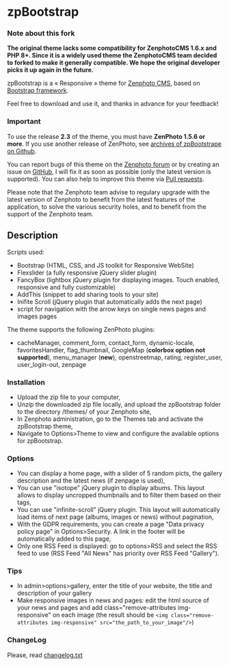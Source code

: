 zpBootstrap 
============

### Note about this fork

**The original theme lacks some compatibility for ZenphotoCMS 1.6.x and PHP 8+. Since it is a widely used theme the ZenphotoCMS team decided to forked to make it generally compatible. We hope the original developer picks it up again in the future.**

zpBootstrap is a « Responsive » theme for [Zenphoto CMS](https://www.zenphoto.org), based on [Bootstrap framework](https://getbootstrap.com/docs/3.4/).

Feel free to download and use it, and thanks in advance for your feedback!

### Important
To use the release **2.3** of the theme, you must have **ZenPhoto 1.5.6 or more**.
If you use another release of ZenPhoto, see [archives of zpBootstrape on Github](https://github.com/vincent3569/zpBootstrap/releases).

You can report bugs of this theme on the [Zenphoto forum](https://forum.zenphoto.org/) or by creating an issue on [GitHub](https://github.com/vincent3569/zpBootstrap/issues), I will fix it as soon as possible (only the latest version is supported). You can also help to improve this theme via [Pull requests](https://github.com/vincent3569/zpBootstrap/pulls).

Please note that the Zenphoto team advise to regulary upgrade with the latest version of Zenphoto to benefit from the latest features of the application, to solve the various security holes, and to benefit from the support of the Zenphoto team.

Description
-----------

Scripts used:
- Bootstrap (HTML, CSS, and JS toolkit for Responsive WebSite)
- Flexslider (a fully responsive jQuery slider plugin)
- FancyBox (lightbox jQuery plugin for displaying images. Touch enabled, responsive and fully customizable)
- AddThis (snippet to add sharing tools to your site)
- Inifite Scroll (jQuery plugin that automatically adds the next page)
- script for navigation with the arrow keys on single news pages and images pages

The theme supports the following ZenPhoto plugins:
- cacheManager, comment_form, contact_form, dynamic-locale, favoritesHandler, flag_thumbnail, GoogleMap (**colorbox option not supported**), menu_manager (**new**), openstreetmap, rating, register_user, user_login-out, zenpage

### Installation
- Upload the zip file to your computer,
- Unzip the downloaded zip file locally, and upload the zpBootstrap folder to the directory /themes/ of your Zenphoto site,
- In Zenphoto administration, go to the Themes tab and activate the zpBootstrap theme,
- Navigate to Options>Theme to view and configure the available options for zpBootstrap.

### Options
- You can display a home page, with a slider of 5 random picts, the gallery description and the latest news (if zenpage is used),
- You can use "isotope" jQuery plugin to display albums. This layout allows to display uncropped thumbnails and to filter them based on their tags,
- You can use "infinite-scroll" jQuery plugin. This layout will automatically load items of next page (albums, images or news) without pagination,
- With the GDPR requirements, you can create a page "Data privacy policy page" in Options>Security. A link in the footer will be automatically added to this page,
- Only one RSS Feed is displayed: go to options>RSS and select the RSS feed to use (RSS Feed "All News" has priority over RSS Feed "Gallery").

### Tips
- In admin>options>gallery, enter the title of your website, the title and description of your gallery
- Make responsive images in news and pages: edit the html source of your news and pages and add class="remove-attributes img-responsive" on each image (the result should be ```<img class="remove-attributes img-responsive" src="the_path_to_your_image"/>```)

### ChangeLog
Please, read [changelog.txt](https://github.com/vincent3569/zpBootstrap/blob/master/changelog.txt)
